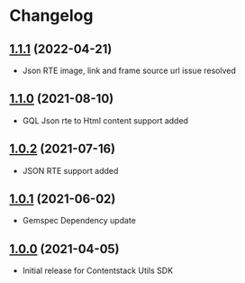 # Changelog

## [1.1.1](https://github.com/contentstack/contentstack-utils-ruby/tree/v1.1.1) (2022-04-21)
  - Json RTE image, link and frame source url issue resolved

## [1.1.0](https://github.com/contentstack/contentstack-utils-ruby/tree/v1.1.0) (2021-08-10)
  - GQL Json rte to Html content support added

## [1.0.2](https://github.com/contentstack/contentstack-utils-ruby/tree/v1.0.2) (2021-07-16)
  - JSON RTE support added
## [1.0.1](https://github.com/contentstack/contentstack-utils-ruby/tree/v1.0.1) (2021-06-02)
  - Gemspec Dependency update

## [1.0.0](https://github.com/contentstack/contentstack-utils-ruby/tree/v1.0.0) (2021-04-05)
  - Initial release for Contentstack Utils SDK
